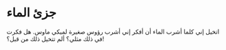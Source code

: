 # جزئ الماء

اتخيل إني كلما أشرب الماء أن أفكر إني أشرب رؤوس صغيرة لميكي ماوس. هل فكرت في ذلك
مثلي؟ ألم تتخيل ذلك من قبل؟!
